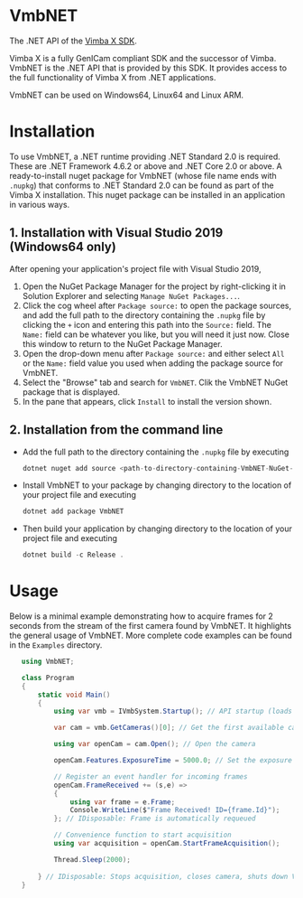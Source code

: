 
# VmbNET

The .NET API of the [Vimba X SDK](https://www.alliedvision.com).

Vimba X is a fully GenICam compliant SDK and the successor of Vimba. VmbNET is the .NET API that is
provided by this SDK. It provides access to the full functionality of Vimba X from .NET applications.

VmbNET can be used on Windows64, Linux64 and Linux ARM.

# Installation

To use VmbNET, a .NET runtime providing .NET Standard 2.0 is required.
These are .NET Framework 4.6.2 or above and .NET Core 2.0 or above.
A ready-to-install nuget package
for VmbNET (whose file name ends with `.nupkg`) that conforms to .NET Standard 2.0
can be found as part of the Vimba X installation.
This nuget package can be installed in an application in various ways.

## 1. Installation with Visual Studio 2019 (Windows64 only)

After opening your application's project file with Visual Studio 2019,
1. Open the NuGet Package Manager for the project by right-clicking it in Solution Explorer
and selecting `Manage NuGet Packages...`.
2. Click the cog wheel after `Package source:` to open the 
package sources, and add the full path to the directory containing the `.nupkg` file
by clicking the `+` icon and entering this path into the `Source:` field.
The `Name:` field can be whatever you like, but you will need it just now.
Close this window to return to the NuGet Package Manager.
3. Open the drop-down menu after `Package source:` and either select `All` or the `Name:` field value you used
when adding the package source for VmbNET.
4. Select the "Browse" tab and search for `VmbNET`.
Clik the VmbNET NuGet package that is displayed.
5. In the pane that appears, click `Install` to install the version shown.

## 2. Installation from the command line

* Add the full path to the directory containing the `.nupkg` file by executing

    ```C#
    dotnet nuget add source <path-to-directory-containing-VmbNET-NuGet-package> -n <user-chosen-name-for-this-package-source>
    ```

* Install VmbNET to your package by changing directory to the location of your project file and executing

    ```C#
    dotnet add package VmbNET
    ```

* Then build your application by changing directory to the location of your project file and executing

    ```C#
    dotnet build -c Release .
    ```

# Usage

Below is a minimal example demonstrating how to acquire frames for 2 seconds from the stream of the first camera found by VmbNET. It
highlights the general usage of VmbNET. More complete code examples can be found in the `Examples`
directory.

```C#
   using VmbNET;

   class Program
   {
       static void Main()
	   {
           using var vmb = IVmbSystem.Startup(); // API startup (loads transport layers)

           var cam = vmb.GetCameras()[0]; // Get the first available camera

           using var openCam = cam.Open(); // Open the camera 

           openCam.Features.ExposureTime = 5000.0; // Set the exposure time value 

           // Register an event handler for incoming frames
           openCam.FrameReceived += (s,e) => 
           {
               using var frame = e.Frame;
               Console.WriteLine($"Frame Received! ID={frame.Id}");
           }; // IDisposable: Frame is automatically requeued

           // Convenience function to start acquisition
           using var acquisition = openCam.StartFrameAcquisition(); 

           Thread.Sleep(2000);	  
		   
       } // IDisposable: Stops acquisition, closes camera, shuts down Vimba X
   }
```
